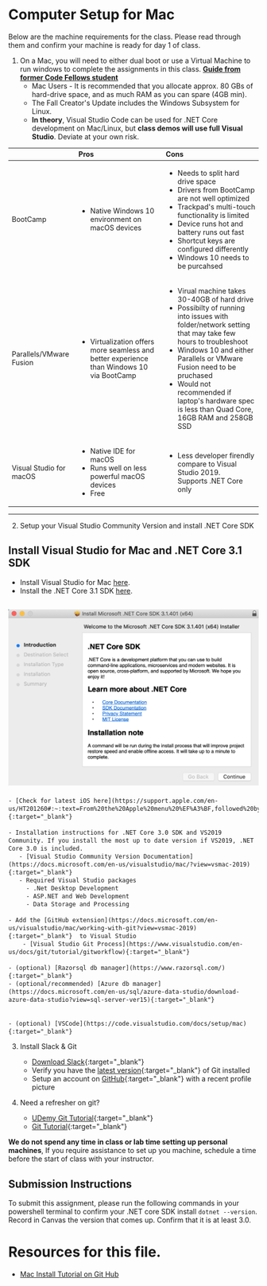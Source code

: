 # Computer Setup for Mac

Below are the machine requirements for the class. Please read through them and confirm your machine is ready for day 1 of class.

1. On a Mac, you will need to either dual boot or use a Virtual Machine to run windows to complete the assignments in this class. **[Guide from former Code Fellows student](https://gist.github.com/jeremymaya/a36c1de8220d76beca85a2804a2cecc4)**
	- Mac Users - It is recommended that you allocate approx. 80 GBs of hard-drive space, and as much RAM as you can spare (4GB min). 
	- The Fall Creator's Update includes the Windows Subsystem for Linux. 
	- **In theory**, Visual Studio Code can be used for .NET Core development on Mac/Linux, but **class demos will use full Visual Studio**. Deviate at your own risk.
		 
| | Pros | Cons |
|:- |:-| :-|
| BootCamp | <ul><li>Native Windows 10 environment on macOS devices</li></ul> | <ul><li>Needs to split hard drive space</li><li>Drivers from BootCamp are not well optimized</li><li>Trackpad's multi-touch functionality is limited</li><li>Device runs hot and battery runs out fast</li><li>Shortcut keys are configured differently</li><li>Windows 10 needs to be purcahsed</li></ul> |
| Parallels/VMware Fusion | <ul><li>Virtualization offers more seamless and better experience than Windows 10 via BootCamp</li></ul> | <ul><li>Virual machine takes 30-40GB of hard drive</li><li>Possibilty of running into issues with folder/network setting that may take few hours to troubleshoot</li><li>Windows 10 and either Parallels or VMware Fusion need to be pruchased</li><li>Would not recommended if laptop's hardware spec is less than Quad Core, 16GB RAM and 258GB SSD</li></ul> |
| Visual Studio for macOS | <ul><li>Native IDE for macOS</li><li>Runs well on less powerful macOS devices                        </li><li>Free</li></ul> | <ul><li>Less developer firendly compare to Visual Studio 2019.                 </li></li>Supports .NET Core only</li> |

----


2. Setup your Visual Studio Community Version and install .NET Core SDK

## Install Visual Studio for Mac and .NET Core 3.1 SDK
* Install Visual Studio for Mac [here](https://visualstudio.microsoft.com/vs/mac/).
* Install the .NET Core 3.1 SDK [here](https://dotnet.microsoft.com/download/dotnet-core/3.1).

![SDK Install Window](/assets/macInstallSDK.png/)
----

	- [Check for latest iOS here](https://support.apple.com/en-us/HT201260#:~:text=From%20the%20Apple%20menu%20%EF%A3%BF,followed%20by%20its%20version%20number.){:target="_blank"} 

	- Installation instructions for .NET Core 3.0 SDK and VS2019 Community. If you install the most up to date version if VS2019, .NET Core 3.0 is included.
	   - [Visual Studio Community Version Documentation](https://docs.microsoft.com/en-us/visualstudio/mac/?view=vsmac-2019){:target="_blank"}  
	   - Required Visual Studio packages
	     - .Net Desktop Development
	     - ASP.NET and Web Development
	     - Data Storage and Processing 
	   
	- Add the [GitHub extension](https://docs.microsoft.com/en-us/visualstudio/mac/working-with-git?view=vsmac-2019){:target="_blank"}  to Visual Studio
		- [Visual Studio Git Process](https://www.visualstudio.com/en-us/docs/git/tutorial/gitworkflow){:target="_blank"} 
	
    - (optional) [Razorsql db manager](https://www.razorsql.com/){:target="_blank"}
    - (optional/recommended) [Azure db manager](https://docs.microsoft.com/en-us/sql/azure-data-studio/download-azure-data-studio?view=sql-server-ver15){:target="_blank"}


	- (optional) [VSCode](https://code.visualstudio.com/docs/setup/mac){:target="_blank"} 
	
3. Install Slack & Git
	- [Download Slack](https://slack.com/downloads/osx){:target="_blank"} 
	- Verify you have the [latest version](https://git-scm.com/downloads){:target="_blank"}  of Git installed
	- Setup an account on [GitHub](http://www.github.com){:target="_blank"}  with a recent profile picture

4. Need a refresher on git? 
   - [UDemy Git Tutorial](https://blog.udemy.com/git-tutorial-a-comprehensive-guide/){:target="_blank"} 
   - [Git Tutorial](https://learngitbranching.js.org/){:target="_blank"} 


**We do not spend any time in class or lab time setting up personal machines**, If you require assistance to set up you machine, schedule a time before the start of class with your instructor. 


## Submission Instructions
To submit this assignment, please run the following commands in your powershell terminal to confirm your .NET core SDK install `dotnet --version`. Record in Canvas the version that comes up. Confirm that it is at least 3.0.





# Resources for this file. 

 - [Mac Install Tutorial on Git Hub](https://gist.github.com/jeremymaya/a36c1de8220d76beca85a2804a2cecc4)